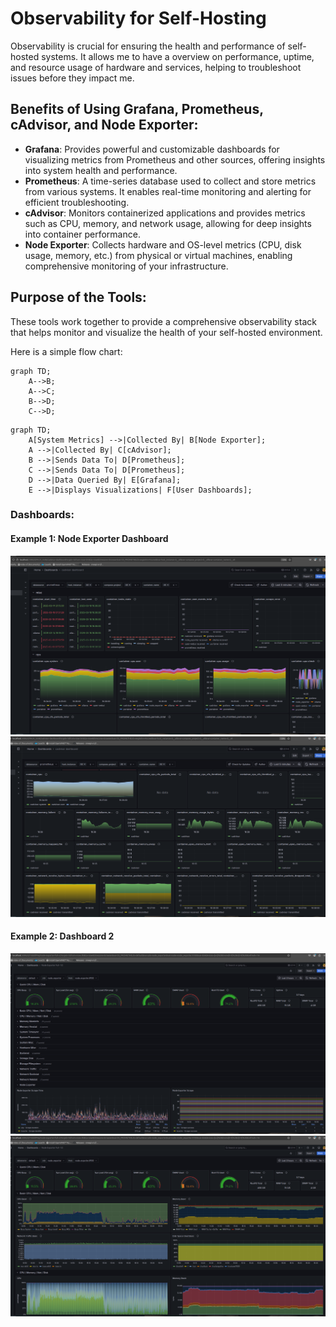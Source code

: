 # Observability for Self-Hosting

Observability is crucial for ensuring the health and performance of self-hosted systems. It allows me to have a overview on performance, uptime, and resource usage of hardware and services, helping to troubleshoot issues before they impact me.

## Benefits of Using Grafana, Prometheus, cAdvisor, and Node Exporter:

- **Grafana**: Provides powerful and customizable dashboards for visualizing metrics from Prometheus and other sources, offering insights into system health and performance.
- **Prometheus**: A time-series database used to collect and store metrics from various systems. It enables real-time monitoring and alerting for efficient troubleshooting.
- **cAdvisor**: Monitors containerized applications and provides metrics such as CPU, memory, and network usage, allowing for deep insights into container performance.
- **Node Exporter**: Collects hardware and OS-level metrics (CPU, disk usage, memory, etc.) from physical or virtual machines, enabling comprehensive monitoring of your infrastructure.

## Purpose of the Tools:
These tools work together to provide a comprehensive observability stack that helps monitor and visualize the health of your self-hosted environment.

Here is a simple flow chart:

```mermaid
graph TD;
    A-->B;
    A-->C;
    B-->D;
    C-->D;
```

```mermaid
graph TD;
    A[System Metrics] -->|Collected By| B[Node Exporter];
    A -->|Collected By| C[cAdvisor];
    B -->|Sends Data To| D[Prometheus];
    C -->|Sends Data To| D[Prometheus];
    D -->|Data Queried By| E[Grafana];
    E -->|Displays Visualizations| F[User Dashboards];
```

### Dashboards:

#### Example 1: Node Exporter Dashboard
![Dashboard 1 Screenshot 1](images/Grafana-a1.png)
![Dashboard 1 Screenshot 2](images/Grafana-a2.png)

#### Example 2: Dashboard 2
![Dashboard 2 Screenshot 1](images/Grafana-b1.png)
![Dashboard 2 Screenshot 2](images/Grafana-b2.png)


